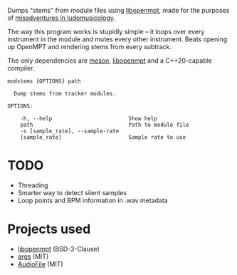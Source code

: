 Dumps "stems" from module files using [libopenmpt](https://lib.openmpt.org/libopenmpt/), made for the purposes of [misadventures in ludomusicology](https://www.youtube.com/@misadventuresinludomusicology).

The way this program works is stupidly simple – it loops over every instrument in the module and mutes every other instrument. Beats opening up OpenMPT and rendering stems from every subtrack.

The only dependencies are [meson](https://mesonbuild.com/), [libopenmpt](https://lib.openmpt.org/libopenmpt/) and a C++20-capable compiler.

```
modstems {OPTIONS} path

  Dump stems from tracker modules.

OPTIONS:

    -h, --help                        Show help
    path                              Path to module file
    -s [sample_rate], --sample-rate
    [sample_rate]                     Sample rate to use
```

# TODO

- Threading
- Smarter way to detect silent samples
- Loop points and BPM information in .wav metadata

# Projects used

- [libopenmpt](https://lib.openmpt.org/libopenmpt/) (BSD-3-Clause)
- [args](https://taywee.github.io/args/) (MIT)
- [AudioFile](https://github.com/adamstark/AudioFile) (MIT)
